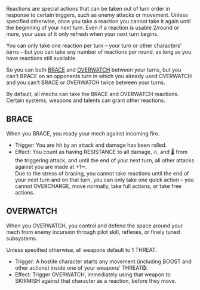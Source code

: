 Reactions are special actions that can be taken out of turn order in response to certain triggers, such as enemy attacks or movement. Unless specified otherwise, once you take a reaction you cannot take it again until the beginning of your next turn. Even if a reaction is usable 2/round or more, your uses of it only refresh when your next turn begins. 

You can only take one reaction per turn – your turn or other characters’ turns – but you can take any number of reactions per round, as long as you have reactions still available.

So you can both [BRACE](#BRACE) and [OVERWATCH](#OVERWATCH) between your turns, but you can't BRACE on an opponents turn in which you already used OVERWATCH and you can't BRACE or OVERWATCH twice between your turns.

By default, all mechs can take the BRACE and OVERWATCH reactions. Certain systems, weapons and talents can grant other reactions.

## BRACE
When you BRACE, you ready your mech against incoming fire.
- Trigger: You are hit by an attack and damage has been rolled.
- Effect: You count as having RESISTANCE to all damage, 🔥, and 🌡 from the triggering attack, and until the end of your next turn, all other attacks against you are made at +1➖. <br/>
Due to the stress of bracing, you cannot take reactions until the end of your next turn and on that turn, you can only take one quick action – you cannot OVERCHARGE, move normally, take full actions, or take free actions.

## OVERWATCH
When you OVERWATCH, you control and defend the space around your mech from enemy incursion through pilot skill, reflexes, or finely tuned subsystems.

Unless specified otherwise, all weapons default to
1 THREAT.
- Trigger: A hostile character starts any movement (including BOOST and other actions) inside one of your weapons’ THREAT❎.
- Effect: Trigger OVERWATCH, immediately using that weapon to SKIRMISH against that character as a reaction, before they move.
